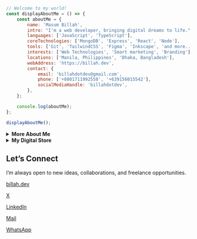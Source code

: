 ```javascript                                                                 

// Welcome to my world!        
const displayAboutMe = () => {
    const aboutMe = {
        name: 'Masum Billah',
        intro: "I'm a web developer, bringing digital dreams to life.",
        languages: ['JavaScript', 'TypeScript'],
        coreTechnologies: ['MongoDB', 'Express', 'React', 'Node'],
        tools: ['Git', 'TailwindCSS', 'Figma', 'Inkscape', 'and more...'],
        interests: ['Web Technologies', 'Smart marketing', 'Branding'],
        locations: ['Manila, Philippines', 'Dhaka, Bangladesh'],
        webAddress: 'https://billah.dev',
        contact: {
            email: 'billahdotdev@gmail.com',
            phone: ['+8801711992558', '+639156015542'],
            socialMediaHandle: 'billahdotdev',
        },
    };

    console.log(aboutMe);
};

displayAboutMe();                                                                                                            

```                                       
     
<details> 
<summary><strong>More About Me</strong></summary>                                                          

<pre>
🙂 My Story:
I started my journey running a clothing business, where I learned to solve problems and think creatively under pressure. 
My path took an exciting turn when I discovered coding, captivated by its potential. During the pandemic, 
I combined these two passions, building digital experiences that genuinely impact people's lives. 
Every project is a new lesson, and I believe that continuous growth comes from staying curious 
and adapting at every step. If you're looking for someone who understands both code and 
commerce, I would love to help.   

👩‍💻 I Speak:
English, Bangla(Native), Taglish, and of course JavaScript!            

🎓 Credentials:
I'm a Bangladesh University of Engineering and Technology (BUET) and IAC certified full-stack web developer   
on a journey of modern web mastery at the University of Helsinki.    
</pre>
</details>      


<details>
<summary><strong>My Digital Store</strong></summary>    

<p align="center">
  <img src="https://images.unsplash.com/photo-1555066931-4365d14bab8c?q=80&w=1470&auto=format&fit=crop&ixlib=rb-4.1.0&ixid=M3wxMjA3fDB8MHxwaG90by1wYWdlfHx8fGVufDB8fHx8fA%3D%3D" alt="Store Banner" width="100%" style="border-radius: 12px;" />
</p>

<p align="center"><em>Crafted by <strong>Masum Billah</strong> — empowering developers & creators with ready-made digital tools.</em></p>

---

## Featured Products

---

### Coming Soon Landing Page

<div style="display: flex; flex-wrap: wrap; align-items: center; gap: 16px; border: 1px solid #e1e4e8; border-radius: 12px; padding: 20px; margin-bottom: 32px;">

<img src="https://images.unsplash.com/photo-1496171367470-9ed9a91ea931?q=80&w=1170&auto=format&fit=crop&ixlib=rb-4.1.0&ixid=M3wxMjA3fDB8MHxwaG90by1wYWdlfHx8fGVufDB8fHx8fA%3D%3D" alt="Coming Soon" width="120" height="120" style="border-radius: 8px; object-fit: cover;" />

<div style="flex: 1; min-width: 260px;">
  <p><strong>Description:</strong> A clean, modern landing page template to collect emails before your product launch.</p>
  <p>💻 <strong>HTML, CSS</strong> &nbsp; | &nbsp; 💲 <strong>$10</strong></p>
</div>

<a href="https://billahdotdev.gumroad.com/l/coming-soon-landing-page-template" target="_blank">
  <img src="https://img.shields.io/badge/View%20on-Gumroad-orange?style=for-the-badge&logo=gumroad" alt="Buy on Gumroad" />
</a>
</div>

---

### 💻 Hacker Vibe Terminal Portfolio

<div style="display: flex; flex-wrap: wrap; align-items: center; gap: 16px; border: 1px solid #e1e4e8; border-radius: 12px; padding: 20px; margin-bottom: 32px;">

<img src="https://via.placeholder.com/100x100.png?text=Hacker+Vibe" alt="Hacker Vibe" width="120" height="120" style="border-radius: 8px; object-fit: cover;" />

<div style="flex: 1; min-width: 260px;">
  <p><strong>Description:</strong> A bold, terminal-style personal website to stand out and show off your developer persona.</p>
  <p><strong>React, Vite, Tailwind CSS</strong> &nbsp; | &nbsp; 💲 <strong>$15</strong></p>
</div>

<a href="https://billahdotdev.gumroad.com/l/hacker-terminal-website" target="_blank">
  <img src="https://img.shields.io/badge/View%20on-Gumroad-teal?style=for-the-badge&logo=gumroad" alt="Buy on Gumroad" />
</a>
</div>

---

### Simple Line SVG Icons (60+) 

<div style="display: flex; flex-wrap: wrap; align-items: center; gap: 16px; border: 1px solid #e1e4e8; border-radius: 12px; padding: 20px; margin-bottom: 32px;">

<img src="https://via.placeholder.com/100x100.png?text=SVG+Icons" alt="SVG Icons" width="120" height="120" style="border-radius: 8px; object-fit: cover;" />

<div style="flex: 1; min-width: 260px;">
  <p><strong>Description:</strong> A minimal icon pack with 60+ scalable vector icons for any modern UI or web project.</p>
  <p><strong>60+ SVG Icons</strong> &nbsp; | &nbsp; 💲 <strong>$1</strong></p>
</div>

<a href="https://billahdotdev.gumroad.com/l/simple-line-svg-icons" target="_blank">
  <img src="https://img.shields.io/badge/Get%20SVGs-Gumroad-success?style=for-the-badge&logo=svg" alt="Get Icons" />
</a>
</div>

---

## 🛠️ Custom Projects & Services

Want something tailored for your startup or brand?  
From **custom websites** to **personal landing pages** — let's bring your idea to life.

<a href="https://wa.me/+8801711992558?text=Hi%20Masum!%20I’m%20interested%20in%20a%20custom%20digital%20project." target="_blank">
  <img src="https://img.shields.io/badge/Chat%20on-WhatsApp-brightgreen?style=for-the-badge&logo=whatsapp" alt="Chat on WhatsApp" />
</a>

---
</details>




## Let’s Connect

I’m always open to new ideas, collaborations, and freelance opportunities.

[billah.dev](https://billah.dev)  

[X](https://twitter.com/billahdotdev)  

[LinkedIn](https://www.linkedin.com/in/billahdotdev)  

[Mail](mailto:billahdotdev@gmail.com)  

[WhatsApp](https://wa.me/+8801711992558)          

   
    









 
